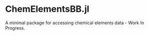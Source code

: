 # ChemElementsBB.jl


A minimal package for accessing chemical elements data  - Work In Progress. 


